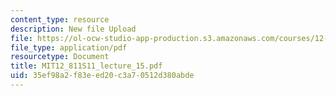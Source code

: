 ```yaml
---
content_type: resource
description: New file Upload
file: https://ol-ocw-studio-app-production.s3.amazonaws.com/courses/12-811-tropical-meteorology-spring-2011/35ef98a2f83eed20c3a70512d380abde_MIT12_811S11_lecture_15.pdf
file_type: application/pdf
resourcetype: Document
title: MIT12_811S11_lecture_15.pdf
uid: 35ef98a2-f83e-ed20-c3a7-0512d380abde
---
```

